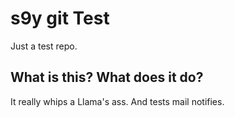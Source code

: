 # s9y git Test

Just a test repo.

## What is this? What does it do?

It really whips a Llama's ass. And tests mail notifies.
